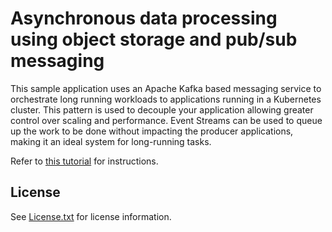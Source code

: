 # Asynchronous data processing using object storage and pub/sub messaging

This sample application uses an Apache Kafka based messaging service to orchestrate long running workloads to applications running in a Kubernetes cluster. This pattern is used to decouple your application allowing greater control over scaling and performance. Event Streams can be used to queue up the work to be done without impacting the producer applications, making it an ideal system for long-running tasks.

Refer to [this tutorial](https://cloud.ibm.com/docs/solution-tutorials?topic=solution-tutorials-pub-sub-object-storage) for instructions.

## License

See [License.txt](License.txt) for license information.

